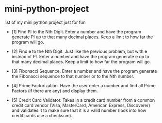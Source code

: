 # mini-python-project

list of my mini python project just for fun

- [1] Find PI to the Nth Digit.
  Enter a number and have the program generate PI up to that many decimal places. Keep a limit to how far the program will go.

- [2] Find e to the Nth Digit.
  Just like the previous problem, but with e instead of PI. Enter a number and have the program generate e up to that many decimal places. Keep a limit to how far the program will go.

- [3] Fibonacci Sequence.
  Enter a number and have the program generate the Fibonacci sequence to that number or to the Nth number.

- [4] Prime Factorization.
  Have the user enter a number and find all Prime Factors (if there are any) and display them.

- [5] Credit Card Validator.
  Takes in a credit card number from a common credit card vendor (Visa, MasterCard, American Express, Discoverer) and validates it to make sure that it is a valid number (look into how credit cards use a checksum).
